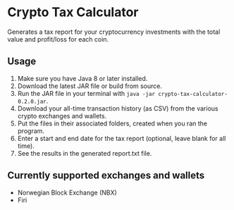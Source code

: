 # Crypto Tax Calculator

Generates a tax report for your cryptocurrency investments with the total value and profit/loss for each coin.

## Usage
1. Make sure you have Java 8 or later installed.
2. Download the latest JAR file or build from source.
3. Run the JAR file in your terminal with `java -jar crypto-tax-calculator-0.2.0.jar`.
4. Download your all-time transaction history (as CSV) from the various crypto exchanges and wallets.
5. Put the files in their associated folders, created when you ran the program.
6. Enter a start and end date for the tax report (optional, leave blank for all time).
7. See the results in the generated report.txt file.

## Currently supported exchanges and wallets
- Norwegian Block Exchange (NBX)
- Firi